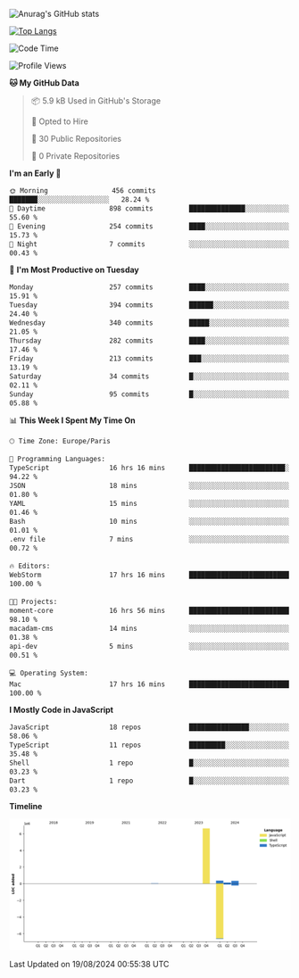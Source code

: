 ![Anurag's GitHub stats](https://github-readme-stats.vercel.app/api?username=sufiane&theme=dark&show_icons=true&count_private=true)


[![Top Langs](https://github-readme-stats.vercel.app/api/top-langs/?username=sufiane&layout=compact)](https://github.com/anuraghazra/github-readme-stats)

<!--START_SECTION:waka-->
![Code Time](http://img.shields.io/badge/Code%20Time-1%2C225%20hrs%2048%20mins-blue)

![Profile Views](http://img.shields.io/badge/Profile%20Views-0-blue)

**🐱 My GitHub Data** 

> 📦 5.9 kB Used in GitHub's Storage 
 > 
> 💼 Opted to Hire
 > 
> 📜 30 Public Repositories 
 > 
> 🔑 0 Private Repositories 
 > 
**I'm an Early 🐤** 

```text
🌞 Morning                456 commits         ███████░░░░░░░░░░░░░░░░░░   28.24 % 
🌆 Daytime                898 commits         ██████████████░░░░░░░░░░░   55.60 % 
🌃 Evening                254 commits         ████░░░░░░░░░░░░░░░░░░░░░   15.73 % 
🌙 Night                  7 commits           ░░░░░░░░░░░░░░░░░░░░░░░░░   00.43 % 
```
📅 **I'm Most Productive on Tuesday** 

```text
Monday                   257 commits         ████░░░░░░░░░░░░░░░░░░░░░   15.91 % 
Tuesday                  394 commits         ██████░░░░░░░░░░░░░░░░░░░   24.40 % 
Wednesday                340 commits         █████░░░░░░░░░░░░░░░░░░░░   21.05 % 
Thursday                 282 commits         ████░░░░░░░░░░░░░░░░░░░░░   17.46 % 
Friday                   213 commits         ███░░░░░░░░░░░░░░░░░░░░░░   13.19 % 
Saturday                 34 commits          █░░░░░░░░░░░░░░░░░░░░░░░░   02.11 % 
Sunday                   95 commits          █░░░░░░░░░░░░░░░░░░░░░░░░   05.88 % 
```


📊 **This Week I Spent My Time On** 

```text
🕑︎ Time Zone: Europe/Paris

💬 Programming Languages: 
TypeScript               16 hrs 16 mins      ████████████████████████░   94.22 % 
JSON                     18 mins             ░░░░░░░░░░░░░░░░░░░░░░░░░   01.80 % 
YAML                     15 mins             ░░░░░░░░░░░░░░░░░░░░░░░░░   01.46 % 
Bash                     10 mins             ░░░░░░░░░░░░░░░░░░░░░░░░░   01.01 % 
.env file                7 mins              ░░░░░░░░░░░░░░░░░░░░░░░░░   00.72 % 

🔥 Editors: 
WebStorm                 17 hrs 16 mins      █████████████████████████   100.00 % 

🐱‍💻 Projects: 
moment-core              16 hrs 56 mins      █████████████████████████   98.10 % 
macadam-cms              14 mins             ░░░░░░░░░░░░░░░░░░░░░░░░░   01.38 % 
api-dev                  5 mins              ░░░░░░░░░░░░░░░░░░░░░░░░░   00.51 % 

💻 Operating System: 
Mac                      17 hrs 16 mins      █████████████████████████   100.00 % 
```

**I Mostly Code in JavaScript** 

```text
JavaScript               18 repos            ███████████████░░░░░░░░░░   58.06 % 
TypeScript               11 repos            █████████░░░░░░░░░░░░░░░░   35.48 % 
Shell                    1 repo              █░░░░░░░░░░░░░░░░░░░░░░░░   03.23 % 
Dart                     1 repo              █░░░░░░░░░░░░░░░░░░░░░░░░   03.23 % 
```



**Timeline**

![Lines of Code chart](https://raw.githubusercontent.com/Sufiane/Sufiane/main/assets/bar_graph.png)


 Last Updated on 19/08/2024 00:55:38 UTC
<!--END_SECTION:waka-->


<!--
**Sufiane/sufiane** is a ✨ _special_ ✨ repository because its `README.md` (this file) appears on your GitHub profile.

Here are some ideas to get you started:

- 🔭 I’m currently working on ...
- 🌱 I’m currently learning ...
- 👯 I’m looking to collaborate on ...
- 🤔 I’m looking for help with ...
- 💬 Ask me about ...
- 📫 How to reach me: ...
- 😄 Pronouns: ...
- ⚡ Fun fact: ...
-->
